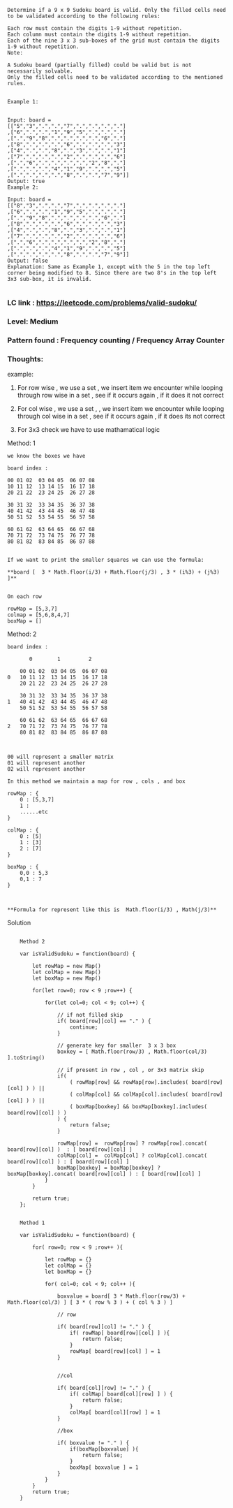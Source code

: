 ```
Determine if a 9 x 9 Sudoku board is valid. Only the filled cells need to be validated according to the following rules:

Each row must contain the digits 1-9 without repetition.
Each column must contain the digits 1-9 without repetition.
Each of the nine 3 x 3 sub-boxes of the grid must contain the digits 1-9 without repetition.
Note:

A Sudoku board (partially filled) could be valid but is not necessarily solvable.
Only the filled cells need to be validated according to the mentioned rules.
 

Example 1:


Input: board = 
[["5","3",".",".","7",".",".",".","."]
,["6",".",".","1","9","5",".",".","."]
,[".","9","8",".",".",".",".","6","."]
,["8",".",".",".","6",".",".",".","3"]
,["4",".",".","8",".","3",".",".","1"]
,["7",".",".",".","2",".",".",".","6"]
,[".","6",".",".",".",".","2","8","."]
,[".",".",".","4","1","9",".",".","5"]
,[".",".",".",".","8",".",".","7","9"]]
Output: true
Example 2:

Input: board = 
[["8","3",".",".","7",".",".",".","."]
,["6",".",".","1","9","5",".",".","."]
,[".","9","8",".",".",".",".","6","."]
,["8",".",".",".","6",".",".",".","3"]
,["4",".",".","8",".","3",".",".","1"]
,["7",".",".",".","2",".",".",".","6"]
,[".","6",".",".",".",".","2","8","."]
,[".",".",".","4","1","9",".",".","5"]
,[".",".",".",".","8",".",".","7","9"]]
Output: false
Explanation: Same as Example 1, except with the 5 in the top left corner being modified to 8. Since there are two 8's in the top left 3x3 sub-box, it is invalid.


```



### LC link : https://leetcode.com/problems/valid-sudoku/

### Level: Medium

### Pattern found : Frequency counting / Frequency Array Counter

### Thoughts:

example:

1. For row wise , we use a set , we insert item we encounter while looping through row wise in a set , see if it occurs again , if it does it not correct

2. For col wise , we use a set , , we insert item we encounter while looping through col wise in a set , see if it occurs again , if it does its not correct

3. For 3x3 check we have to use mathamatical logic 

Method: 1

    we know the boxes we have

    board index :

    00 01 02  03 04 05  06 07 08
    10 11 12  13 14 15  16 17 18
    20 21 22  23 24 25  26 27 28

    30 31 32  33 34 35  36 37 38
    40 41 42  43 44 45  46 47 48
    50 51 52  53 54 55  56 57 58

    60 61 62  63 64 65  66 67 68
    70 71 72  73 74 75  76 77 78
    80 81 82  83 84 85  86 87 88


    If we want to print the smaller squares we can use the formula:

    **board [  3 * Math.floor(i/3) + Math.floor(j/3) , 3 * (i%3) + (j%3) ]**


    On each row 

    rowMap = [5,3,7]
    colmap = [5,6,8,4,7]
    boxMap = []


    


Method: 2


    board index :

           0        1         2 

        00 01 02  03 04 05  06 07 08
    0   10 11 12  13 14 15  16 17 18
        20 21 22  23 24 25  26 27 28

        30 31 32  33 34 35  36 37 38
    1   40 41 42  43 44 45  46 47 48
        50 51 52  53 54 55  56 57 58

        60 61 62  63 64 65  66 67 68
    2   70 71 72  73 74 75  76 77 78
        80 81 82  83 84 85  86 87 88



    00 will represent a smaller matrix
    01 will represent another 
    02 will represent another 

    In this method we maintain a map for row , cols , and box 

    rowMap : {
        0 : [5,3,7]
        1 : 
        ......etc 
    } 

    colMap : {
        0 : [5]
        1 : [3]
        2 : [7]
    }

    boxMap : {
        0,0 : 5,3
        0,1 : 7
    } 



    **Formula for represent like this is  Math.floor(i/3) , Math(j/3)**



Solution


```

    Method 2

    var isValidSudoku = function(board) {

        let rowMap = new Map()
        let colMap = new Map()
        let boxMap = new Map()

        for(let row=0; row < 9 ;row++) {

            for(let col=0; col < 9; col++) {
                
                // if not filled skip
                if( board[row][col] == "." ) {
                    continue;
                }

                // generate key for smaller  3 x 3 box
                boxkey = [ Math.floor(row/3) , Math.floor(col/3) ].toString()
                
                // if present in row , col , or 3x3 matrix skip
                if( 
                    ( rowMap[row] && rowMap[row].includes( board[row][col] ) ) ||
                    ( colMap[col] && colMap[col].includes( board[row][col] ) ) ||
                    ( boxMap[boxkey] && boxMap[boxkey].includes( board[row][col] ) )
                ) {
                    return false;
                }

                rowMap[row] =  rowMap[row] ? rowMap[row].concat( board[row][col] )  : [ board[row][col] ]
                colMap[col] =  colMap[col] ? colMap[col].concat( board[row][col] ) : [ board[row][col] ]
                boxMap[boxkey] = boxMap[boxkey] ? boxMap[boxkey].concat( board[row][col] ) : [ board[row][col] ]
            }
        }

        return true;
    };


    Method 1

    var isValidSudoku = function(board) {

        for( row=0; row < 9 ;row++ ){

            let rowMap = {}
            let colMap = {}
            let boxMap = {}

            for( col=0; col < 9; col++ ){

                boxvalue = board[ 3 * Math.floor(row/3) + Math.floor(col/3) ] [ 3 * ( row % 3 ) + ( col % 3 ) ]

                // row

                if( board[row][col] != "." ) {
                    if( rowMap[ board[row][col] ] ){
                        return false;
                    }
                    rowMap[ board[row][col] ] = 1
                }
            

                //col

                if( board[col][row] != "." ) {
                    if( colMap[ board[col][row] ] ) {
                        return false;
                    }
                    colMap[ board[col][row] ] = 1
                }
                
                //box

                if( boxvalue != "." ) {
                    if(boxMap[boxvalue] ){
                        return false;
                    }
                    boxMap[ boxvalue ] = 1
                }
            }
        }
        return true;
    }    


```